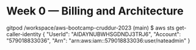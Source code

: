 # Week 0 — Billing and Architecture

gitpod /workspace/aws-bootcamp-cruddur-2023 (main) $ aws sts get-caller-identity
{
    "UserId": "AIDAYNUBWHSGDNDJ3TRJ6",
    "Account": "579018833036",
    "Arn": "arn:aws:iam::579018833036:user/nateadmin"
}